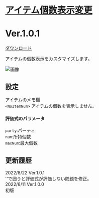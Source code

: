# [アイテム個数表示変更](https://raw.githubusercontent.com/nuun888/MZ/master/NUUN_ItemNum.js)
# Ver.1.0.1  
 [ダウンロード](https://raw.githubusercontent.com/nuun888/MZ/master/NUUN_ItemNum.js)  
 
 アイテムの個数表示をカスタマイズします。
 
 ![画像](img/ItemNum1.png)  

## 設定
アイテムのメモ欄  
`<NoItemNum>` アイテムの個数を表示しません。  
  
#### 評価式のパラメータ
`party`:パーティ  
`num`:所持個数  
`maxNum`:最大個数  

## 更新履歴
2022/8/22 Ver.1.0.1  
''で囲うと評価式が評価しない問題を修正。  
2022/6/11 Ver.1.0.0  
初版  
